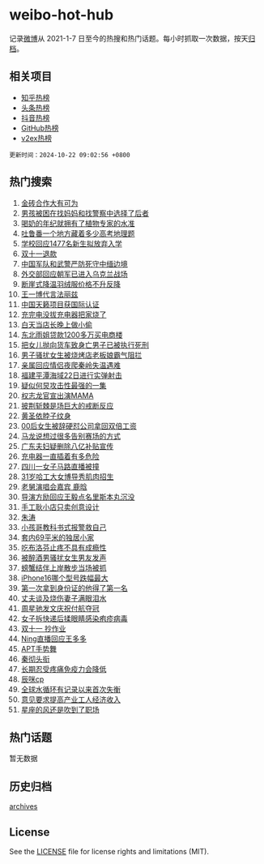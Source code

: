 # weibo-hot-hub

记录[微博](https://www.weibo.com)从 2021-1-7 日至今的热搜和热门话题。每小时抓取一次数据，按天[归档](archives)。

## 相关项目

- [知乎热榜](https://github.com/lonnyzhang423/zhihu-hot-hub)
- [头条热榜](https://github.com/lonnyzhang423/toutiao-hot-hub)
- [抖音热榜](https://github.com/lonnyzhang423/douyin-hot-hub)
- [GitHub热榜](https://github.com/lonnyzhang423/github-hot-hub)
- [v2ex热榜](https://github.com/lonnyzhang423/v2ex-hot-hub)


`更新时间：2024-10-22 09:02:56 +0800`

## 热门搜索

1. [金砖合作大有可为](https://m.weibo.cn/search?containerid=100103type%3D1%26t%3D10%26q%3D%23%E9%87%91%E7%A0%96%E5%90%88%E4%BD%9C%E5%A4%A7%E6%9C%89%E5%8F%AF%E4%B8%BA%23&stream_entry_id=51&isnewpage=1&extparam=seat%3D1%26filter_type%3Drealtimehot%26stream_entry_id%3D51%26c_type%3D51%26q%3D%2523%25E9%2587%2591%25E7%25A0%2596%25E5%2590%2588%25E4%25BD%259C%25E5%25A4%25A7%25E6%259C%2589%25E5%258F%25AF%25E4%25B8%25BA%2523%26dgr%3D0%26cate%3D10103%26pos%3D0%26display_time%3D1729558975%26pre_seqid%3D17295589753480239766124)
1. [男孩被困在找妈妈和找警察中选择了后者](https://m.weibo.cn/search?containerid=100103type%3D1%26t%3D10%26q%3D%23%E7%94%B7%E5%AD%A9%E8%A2%AB%E5%9B%B0%E5%9C%A8%E6%89%BE%E5%A6%88%E5%A6%88%E5%92%8C%E6%89%BE%E8%AD%A6%E5%AF%9F%E4%B8%AD%E9%80%89%E6%8B%A9%E4%BA%86%E5%90%8E%E8%80%85%23&stream_entry_id=31&isnewpage=1&extparam=seat%3D1%26filter_type%3Drealtimehot%26c_type%3D31%26q%3D%2523%25E7%2594%25B7%25E5%25AD%25A9%25E8%25A2%25AB%25E5%259B%25B0%25E5%259C%25A8%25E6%2589%25BE%25E5%25A6%2588%25E5%25A6%2588%25E5%2592%258C%25E6%2589%25BE%25E8%25AD%25A6%25E5%25AF%259F%25E4%25B8%25AD%25E9%2580%2589%25E6%258B%25A9%25E4%25BA%2586%25E5%2590%258E%25E8%2580%2585%2523%26dgr%3D0%26cate%3D5001%26stream_entry_id%3D31%26pos%3D0%26realpos%3D1%26flag%3D0%26lcate%3D5001%26band_rank%3D1%26display_time%3D1729558975%26pre_seqid%3D17295589753480239766124)
1. [喝奶的年纪就拥有了植物专家的水准](https://m.weibo.cn/search?containerid=100103type%3D1%26t%3D10%26q%3D%23%E5%96%9D%E5%A5%B6%E7%9A%84%E5%B9%B4%E7%BA%AA%E5%B0%B1%E6%8B%A5%E6%9C%89%E4%BA%86%E6%A4%8D%E7%89%A9%E4%B8%93%E5%AE%B6%E7%9A%84%E6%B0%B4%E5%87%86%23&stream_entry_id=31&isnewpage=1&extparam=seat%3D1%26filter_type%3Drealtimehot%26c_type%3D31%26q%3D%2523%25E5%2596%259D%25E5%25A5%25B6%25E7%259A%2584%25E5%25B9%25B4%25E7%25BA%25AA%25E5%25B0%25B1%25E6%258B%25A5%25E6%259C%2589%25E4%25BA%2586%25E6%25A4%258D%25E7%2589%25A9%25E4%25B8%2593%25E5%25AE%25B6%25E7%259A%2584%25E6%25B0%25B4%25E5%2587%2586%2523%26dgr%3D0%26cate%3D5001%26stream_entry_id%3D31%26pos%3D1%26realpos%3D2%26flag%3D1%26lcate%3D5001%26band_rank%3D2%26display_time%3D1729558975%26pre_seqid%3D17295589753480239766124)
1. [吐鲁番一个地方藏着多少高考地理题](https://m.weibo.cn/search?containerid=100103type%3D1%26t%3D10%26q%3D%23%E5%90%90%E9%B2%81%E7%95%AA%E4%B8%80%E4%B8%AA%E5%9C%B0%E6%96%B9%E8%97%8F%E7%9D%80%E5%A4%9A%E5%B0%91%E9%AB%98%E8%80%83%E5%9C%B0%E7%90%86%E9%A2%98%23&stream_entry_id=31&isnewpage=1&extparam=seat%3D1%26filter_type%3Drealtimehot%26c_type%3D31%26q%3D%2523%25E5%2590%2590%25E9%25B2%2581%25E7%2595%25AA%25E4%25B8%2580%25E4%25B8%25AA%25E5%259C%25B0%25E6%2596%25B9%25E8%2597%258F%25E7%259D%2580%25E5%25A4%259A%25E5%25B0%2591%25E9%25AB%2598%25E8%2580%2583%25E5%259C%25B0%25E7%2590%2586%25E9%25A2%2598%2523%26dgr%3D0%26cate%3D5001%26stream_entry_id%3D31%26pos%3D2%26realpos%3D3%26flag%3D0%26lcate%3D5001%26band_rank%3D3%26display_time%3D1729558975%26pre_seqid%3D17295589753480239766124)
1. [学校回应1477名新生拟放弃入学](https://m.weibo.cn/search?containerid=100103type%3D1%26t%3D10%26q%3D%23%E5%AD%A6%E6%A0%A1%E5%9B%9E%E5%BA%941477%E5%90%8D%E6%96%B0%E7%94%9F%E6%8B%9F%E6%94%BE%E5%BC%83%E5%85%A5%E5%AD%A6%23&stream_entry_id=31&isnewpage=1&extparam=seat%3D1%26filter_type%3Drealtimehot%26c_type%3D31%26q%3D%2523%25E5%25AD%25A6%25E6%25A0%25A1%25E5%259B%259E%25E5%25BA%25941477%25E5%2590%258D%25E6%2596%25B0%25E7%2594%259F%25E6%258B%259F%25E6%2594%25BE%25E5%25BC%2583%25E5%2585%25A5%25E5%25AD%25A6%2523%26dgr%3D0%26cate%3D5001%26stream_entry_id%3D31%26pos%3D3%26realpos%3D4%26flag%3D0%26lcate%3D5001%26band_rank%3D4%26display_time%3D1729558975%26pre_seqid%3D17295589753480239766124)
1. [双十一退款](https://m.weibo.cn/search?containerid=100103type%3D1%26t%3D10%26q%3D%23%E5%8F%8C%E5%8D%81%E4%B8%80%E9%80%80%E6%AC%BE%23&stream_entry_id=31&isnewpage=1&extparam=seat%3D1%26filter_type%3Drealtimehot%26c_type%3D31%26q%3D%2523%25E5%258F%258C%25E5%258D%2581%25E4%25B8%2580%25E9%2580%2580%25E6%25AC%25BE%2523%26dgr%3D0%26cate%3D5001%26stream_entry_id%3D31%26pos%3D4%26realpos%3D5%26flag%3D0%26lcate%3D5001%26band_rank%3D5%26display_time%3D1729558975%26pre_seqid%3D17295589753480239766124)
1. [中国军队和武警严防死守中缅边境](https://m.weibo.cn/search?containerid=100103type%3D1%26t%3D10%26q%3D%23%E4%B8%AD%E5%9B%BD%E5%86%9B%E9%98%9F%E5%92%8C%E6%AD%A6%E8%AD%A6%E4%B8%A5%E9%98%B2%E6%AD%BB%E5%AE%88%E4%B8%AD%E7%BC%85%E8%BE%B9%E5%A2%83%23&stream_entry_id=31&isnewpage=1&extparam=seat%3D1%26filter_type%3Drealtimehot%26c_type%3D31%26q%3D%2523%25E4%25B8%25AD%25E5%259B%25BD%25E5%2586%259B%25E9%2598%259F%25E5%2592%258C%25E6%25AD%25A6%25E8%25AD%25A6%25E4%25B8%25A5%25E9%2598%25B2%25E6%25AD%25BB%25E5%25AE%2588%25E4%25B8%25AD%25E7%25BC%2585%25E8%25BE%25B9%25E5%25A2%2583%2523%26dgr%3D0%26cate%3D5001%26stream_entry_id%3D31%26pos%3D5%26realpos%3D6%26flag%3D0%26lcate%3D5001%26band_rank%3D6%26display_time%3D1729558975%26pre_seqid%3D17295589753480239766124)
1. [外交部回应朝军已进入乌克兰战场](https://m.weibo.cn/search?containerid=100103type%3D1%26t%3D10%26q%3D%23%E5%A4%96%E4%BA%A4%E9%83%A8%E5%9B%9E%E5%BA%94%E6%9C%9D%E5%86%9B%E5%B7%B2%E8%BF%9B%E5%85%A5%E4%B9%8C%E5%85%8B%E5%85%B0%E6%88%98%E5%9C%BA%23&stream_entry_id=31&isnewpage=1&extparam=seat%3D1%26filter_type%3Drealtimehot%26c_type%3D31%26q%3D%2523%25E5%25A4%2596%25E4%25BA%25A4%25E9%2583%25A8%25E5%259B%259E%25E5%25BA%2594%25E6%259C%259D%25E5%2586%259B%25E5%25B7%25B2%25E8%25BF%259B%25E5%2585%25A5%25E4%25B9%258C%25E5%2585%258B%25E5%2585%25B0%25E6%2588%2598%25E5%259C%25BA%2523%26dgr%3D0%26cate%3D5001%26stream_entry_id%3D31%26pos%3D6%26realpos%3D7%26flag%3D0%26lcate%3D5001%26band_rank%3D7%26display_time%3D1729558975%26pre_seqid%3D17295589753480239766124)
1. [断崖式降温羽绒服价格不升反降](https://m.weibo.cn/search?containerid=100103type%3D1%26t%3D10%26q%3D%23%E6%96%AD%E5%B4%96%E5%BC%8F%E9%99%8D%E6%B8%A9%E7%BE%BD%E7%BB%92%E6%9C%8D%E4%BB%B7%E6%A0%BC%E4%B8%8D%E5%8D%87%E5%8F%8D%E9%99%8D%23&stream_entry_id=31&isnewpage=1&extparam=seat%3D1%26filter_type%3Drealtimehot%26c_type%3D31%26q%3D%2523%25E6%2596%25AD%25E5%25B4%2596%25E5%25BC%258F%25E9%2599%258D%25E6%25B8%25A9%25E7%25BE%25BD%25E7%25BB%2592%25E6%259C%258D%25E4%25BB%25B7%25E6%25A0%25BC%25E4%25B8%258D%25E5%258D%2587%25E5%258F%258D%25E9%2599%258D%2523%26dgr%3D0%26cate%3D5001%26stream_entry_id%3D31%26pos%3D7%26realpos%3D8%26flag%3D0%26lcate%3D5001%26band_rank%3D8%26display_time%3D1729558975%26pre_seqid%3D17295589753480239766124)
1. [王一博代言法丽兹](https://m.weibo.cn/search?containerid=100103type%3D1%26t%3D10%26q%3D%E7%8E%8B%E4%B8%80%E5%8D%9A%E4%BB%A3%E8%A8%80%E6%B3%95%E4%B8%BD%E5%85%B9&stream_entry_id=31&isnewpage=1&extparam=seat%3D1%26filter_type%3Drealtimehot%26c_type%3D31%26q%3D%25E7%258E%258B%25E4%25B8%2580%25E5%258D%259A%25E4%25BB%25A3%25E8%25A8%2580%25E6%25B3%2595%25E4%25B8%25BD%25E5%2585%25B9%26dgr%3D0%26cate%3D5001%26stream_entry_id%3D31%26pos%3D8%26realpos%3D9%26flag%3D1%26lcate%3D5001%26band_rank%3D9%26display_time%3D1729558975%26pre_seqid%3D17295589753480239766124)
1. [中国天籁项目获国际认证](https://m.weibo.cn/search?containerid=100103type%3D1%26t%3D10%26q%3D%23%E4%B8%AD%E5%9B%BD%E5%A4%A9%E7%B1%81%E9%A1%B9%E7%9B%AE%E8%8E%B7%E5%9B%BD%E9%99%85%E8%AE%A4%E8%AF%81%23&stream_entry_id=31&isnewpage=1&extparam=seat%3D1%26filter_type%3Drealtimehot%26c_type%3D31%26q%3D%2523%25E4%25B8%25AD%25E5%259B%25BD%25E5%25A4%25A9%25E7%25B1%2581%25E9%25A1%25B9%25E7%259B%25AE%25E8%258E%25B7%25E5%259B%25BD%25E9%2599%2585%25E8%25AE%25A4%25E8%25AF%2581%2523%26dgr%3D0%26cate%3D5001%26stream_entry_id%3D31%26pos%3D9%26realpos%3D10%26flag%3D0%26lcate%3D5001%26band_rank%3D10%26display_time%3D1729558975%26pre_seqid%3D17295589753480239766124)
1. [充完电没拔充电器把家烧了](https://m.weibo.cn/search?containerid=100103type%3D1%26t%3D10%26q%3D%23%E5%85%85%E5%AE%8C%E7%94%B5%E6%B2%A1%E6%8B%94%E5%85%85%E7%94%B5%E5%99%A8%E6%8A%8A%E5%AE%B6%E7%83%A7%E4%BA%86%23&stream_entry_id=31&isnewpage=1&extparam=seat%3D1%26filter_type%3Drealtimehot%26c_type%3D31%26q%3D%2523%25E5%2585%2585%25E5%25AE%258C%25E7%2594%25B5%25E6%25B2%25A1%25E6%258B%2594%25E5%2585%2585%25E7%2594%25B5%25E5%2599%25A8%25E6%258A%258A%25E5%25AE%25B6%25E7%2583%25A7%25E4%25BA%2586%2523%26dgr%3D0%26cate%3D5001%26stream_entry_id%3D31%26pos%3D10%26realpos%3D11%26flag%3D1%26lcate%3D5001%26band_rank%3D11%26display_time%3D1729558975%26pre_seqid%3D17295589753480239766124)
1. [白天当店长晚上做小偷](https://m.weibo.cn/search?containerid=100103type%3D1%26t%3D10%26q%3D%23%E7%99%BD%E5%A4%A9%E5%BD%93%E5%BA%97%E9%95%BF%E6%99%9A%E4%B8%8A%E5%81%9A%E5%B0%8F%E5%81%B7%23&stream_entry_id=31&isnewpage=1&extparam=seat%3D1%26filter_type%3Drealtimehot%26c_type%3D31%26q%3D%2523%25E7%2599%25BD%25E5%25A4%25A9%25E5%25BD%2593%25E5%25BA%2597%25E9%2595%25BF%25E6%2599%259A%25E4%25B8%258A%25E5%2581%259A%25E5%25B0%258F%25E5%2581%25B7%2523%26dgr%3D0%26cate%3D5001%26stream_entry_id%3D31%26pos%3D11%26realpos%3D12%26flag%3D1%26lcate%3D5001%26band_rank%3D12%26display_time%3D1729558975%26pre_seqid%3D17295589753480239766124)
1. [东北雨姐贷款1200多万买电商楼](https://m.weibo.cn/search?containerid=100103type%3D1%26t%3D10%26q%3D%23%E4%B8%9C%E5%8C%97%E9%9B%A8%E5%A7%90%E8%B4%B7%E6%AC%BE1200%E5%A4%9A%E4%B8%87%E4%B9%B0%E7%94%B5%E5%95%86%E6%A5%BC%23&stream_entry_id=31&isnewpage=1&extparam=seat%3D1%26filter_type%3Drealtimehot%26c_type%3D31%26q%3D%2523%25E4%25B8%259C%25E5%258C%2597%25E9%259B%25A8%25E5%25A7%2590%25E8%25B4%25B7%25E6%25AC%25BE1200%25E5%25A4%259A%25E4%25B8%2587%25E4%25B9%25B0%25E7%2594%25B5%25E5%2595%2586%25E6%25A5%25BC%2523%26dgr%3D0%26cate%3D5001%26stream_entry_id%3D31%26pos%3D12%26realpos%3D13%26flag%3D2%26lcate%3D5001%26band_rank%3D13%26display_time%3D1729558975%26pre_seqid%3D17295589753480239766124)
1. [把女儿抛向货车致身亡男子已被执行死刑](https://m.weibo.cn/search?containerid=100103type%3D1%26t%3D10%26q%3D%23%E6%8A%8A%E5%A5%B3%E5%84%BF%E6%8A%9B%E5%90%91%E8%B4%A7%E8%BD%A6%E8%87%B4%E8%BA%AB%E4%BA%A1%E7%94%B7%E5%AD%90%E5%B7%B2%E8%A2%AB%E6%89%A7%E8%A1%8C%E6%AD%BB%E5%88%91%23&stream_entry_id=31&isnewpage=1&extparam=seat%3D1%26filter_type%3Drealtimehot%26c_type%3D31%26q%3D%2523%25E6%258A%258A%25E5%25A5%25B3%25E5%2584%25BF%25E6%258A%259B%25E5%2590%2591%25E8%25B4%25A7%25E8%25BD%25A6%25E8%2587%25B4%25E8%25BA%25AB%25E4%25BA%25A1%25E7%2594%25B7%25E5%25AD%2590%25E5%25B7%25B2%25E8%25A2%25AB%25E6%2589%25A7%25E8%25A1%258C%25E6%25AD%25BB%25E5%2588%2591%2523%26dgr%3D0%26cate%3D5001%26stream_entry_id%3D31%26pos%3D13%26realpos%3D14%26flag%3D0%26lcate%3D5001%26band_rank%3D14%26display_time%3D1729558975%26pre_seqid%3D17295589753480239766124)
1. [男子骚扰女生被烧烤店老板娘霸气阻拦](https://m.weibo.cn/search?containerid=100103type%3D1%26t%3D10%26q%3D%23%E7%94%B7%E5%AD%90%E9%AA%9A%E6%89%B0%E5%A5%B3%E7%94%9F%E8%A2%AB%E7%83%A7%E7%83%A4%E5%BA%97%E8%80%81%E6%9D%BF%E5%A8%98%E9%9C%B8%E6%B0%94%E9%98%BB%E6%8B%A6%23&stream_entry_id=31&isnewpage=1&extparam=seat%3D1%26filter_type%3Drealtimehot%26c_type%3D31%26q%3D%2523%25E7%2594%25B7%25E5%25AD%2590%25E9%25AA%259A%25E6%2589%25B0%25E5%25A5%25B3%25E7%2594%259F%25E8%25A2%25AB%25E7%2583%25A7%25E7%2583%25A4%25E5%25BA%2597%25E8%2580%2581%25E6%259D%25BF%25E5%25A8%2598%25E9%259C%25B8%25E6%25B0%2594%25E9%2598%25BB%25E6%258B%25A6%2523%26dgr%3D0%26cate%3D5001%26stream_entry_id%3D31%26pos%3D14%26realpos%3D15%26flag%3D32768%26lcate%3D5001%26band_rank%3D15%26display_time%3D1729558975%26pre_seqid%3D17295589753480239766124)
1. [亲属回应情侣夜爬秦岭失温遇难](https://m.weibo.cn/search?containerid=100103type%3D1%26t%3D10%26q%3D%23%E4%BA%B2%E5%B1%9E%E5%9B%9E%E5%BA%94%E6%83%85%E4%BE%A3%E5%A4%9C%E7%88%AC%E7%A7%A6%E5%B2%AD%E5%A4%B1%E6%B8%A9%E9%81%87%E9%9A%BE%23&stream_entry_id=31&isnewpage=1&extparam=seat%3D1%26filter_type%3Drealtimehot%26c_type%3D31%26q%3D%2523%25E4%25BA%25B2%25E5%25B1%259E%25E5%259B%259E%25E5%25BA%2594%25E6%2583%2585%25E4%25BE%25A3%25E5%25A4%259C%25E7%2588%25AC%25E7%25A7%25A6%25E5%25B2%25AD%25E5%25A4%25B1%25E6%25B8%25A9%25E9%2581%2587%25E9%259A%25BE%2523%26dgr%3D0%26cate%3D5001%26stream_entry_id%3D31%26pos%3D15%26realpos%3D16%26flag%3D2%26lcate%3D5001%26band_rank%3D16%26display_time%3D1729558975%26pre_seqid%3D17295589753480239766124)
1. [福建平潭海域22日进行实弹射击](https://m.weibo.cn/search?containerid=100103type%3D1%26t%3D10%26q%3D%23%E7%A6%8F%E5%BB%BA%E5%B9%B3%E6%BD%AD%E6%B5%B7%E5%9F%9F22%E6%97%A5%E8%BF%9B%E8%A1%8C%E5%AE%9E%E5%BC%B9%E5%B0%84%E5%87%BB%23&stream_entry_id=31&isnewpage=1&extparam=seat%3D1%26filter_type%3Drealtimehot%26c_type%3D31%26q%3D%2523%25E7%25A6%258F%25E5%25BB%25BA%25E5%25B9%25B3%25E6%25BD%25AD%25E6%25B5%25B7%25E5%259F%259F22%25E6%2597%25A5%25E8%25BF%259B%25E8%25A1%258C%25E5%25AE%259E%25E5%25BC%25B9%25E5%25B0%2584%25E5%2587%25BB%2523%26dgr%3D0%26cate%3D5001%26stream_entry_id%3D31%26pos%3D16%26realpos%3D17%26flag%3D0%26lcate%3D5001%26band_rank%3D17%26display_time%3D1729558975%26pre_seqid%3D17295589753480239766124)
1. [疑似何炅攻击性最强的一集](https://m.weibo.cn/search?containerid=100103type%3D1%26t%3D10%26q%3D%E7%96%91%E4%BC%BC%E4%BD%95%E7%82%85%E6%94%BB%E5%87%BB%E6%80%A7%E6%9C%80%E5%BC%BA%E7%9A%84%E4%B8%80%E9%9B%86&stream_entry_id=31&isnewpage=1&extparam=seat%3D1%26filter_type%3Drealtimehot%26c_type%3D31%26q%3D%25E7%2596%2591%25E4%25BC%25BC%25E4%25BD%2595%25E7%2582%2585%25E6%2594%25BB%25E5%2587%25BB%25E6%2580%25A7%25E6%259C%2580%25E5%25BC%25BA%25E7%259A%2584%25E4%25B8%2580%25E9%259B%2586%26dgr%3D0%26cate%3D5001%26stream_entry_id%3D31%26pos%3D17%26realpos%3D18%26flag%3D0%26lcate%3D5001%26band_rank%3D18%26display_time%3D1729558975%26pre_seqid%3D17295589753480239766124)
1. [权志龙官宣出演MAMA](https://m.weibo.cn/search?containerid=100103type%3D1%26t%3D10%26q%3D%23%E6%9D%83%E5%BF%97%E9%BE%99%E5%AE%98%E5%AE%A3%E5%87%BA%E6%BC%94MAMA%23&stream_entry_id=31&isnewpage=1&extparam=seat%3D1%26filter_type%3Drealtimehot%26c_type%3D31%26q%3D%2523%25E6%259D%2583%25E5%25BF%2597%25E9%25BE%2599%25E5%25AE%2598%25E5%25AE%25A3%25E5%2587%25BA%25E6%25BC%2594MAMA%2523%26dgr%3D0%26cate%3D5001%26stream_entry_id%3D31%26pos%3D18%26realpos%3D19%26flag%3D1%26lcate%3D5001%26band_rank%3D19%26display_time%3D1729558975%26pre_seqid%3D17295589753480239766124)
1. [披荆斩棘是场巨大的戒断反应](https://m.weibo.cn/search?containerid=100103type%3D1%26t%3D10%26q%3D%E6%8A%AB%E8%8D%86%E6%96%A9%E6%A3%98%E6%98%AF%E5%9C%BA%E5%B7%A8%E5%A4%A7%E7%9A%84%E6%88%92%E6%96%AD%E5%8F%8D%E5%BA%94&stream_entry_id=31&isnewpage=1&extparam=seat%3D1%26filter_type%3Drealtimehot%26c_type%3D31%26q%3D%25E6%258A%25AB%25E8%258D%2586%25E6%2596%25A9%25E6%25A3%2598%25E6%2598%25AF%25E5%259C%25BA%25E5%25B7%25A8%25E5%25A4%25A7%25E7%259A%2584%25E6%2588%2592%25E6%2596%25AD%25E5%258F%258D%25E5%25BA%2594%26dgr%3D0%26cate%3D5001%26stream_entry_id%3D31%26pos%3D19%26realpos%3D20%26flag%3D1%26lcate%3D5001%26band_rank%3D20%26display_time%3D1729558975%26pre_seqid%3D17295589753480239766124)
1. [黄圣依脖子纹身](https://m.weibo.cn/search?containerid=100103type%3D1%26t%3D10%26q%3D%23%E9%BB%84%E5%9C%A3%E4%BE%9D%E8%84%96%E5%AD%90%E7%BA%B9%E8%BA%AB%23&stream_entry_id=31&isnewpage=1&extparam=seat%3D1%26filter_type%3Drealtimehot%26c_type%3D31%26q%3D%2523%25E9%25BB%2584%25E5%259C%25A3%25E4%25BE%259D%25E8%2584%2596%25E5%25AD%2590%25E7%25BA%25B9%25E8%25BA%25AB%2523%26dgr%3D0%26cate%3D5001%26stream_entry_id%3D31%26pos%3D20%26realpos%3D21%26flag%3D0%26lcate%3D5001%26band_rank%3D21%26display_time%3D1729558975%26pre_seqid%3D17295589753480239766124)
1. [00后女生被辞硬怼公司拿回双倍工资](https://m.weibo.cn/search?containerid=100103type%3D1%26t%3D10%26q%3D%2300%E5%90%8E%E5%A5%B3%E7%94%9F%E8%A2%AB%E8%BE%9E%E7%A1%AC%E6%80%BC%E5%85%AC%E5%8F%B8%E6%8B%BF%E5%9B%9E%E5%8F%8C%E5%80%8D%E5%B7%A5%E8%B5%84%23&stream_entry_id=31&isnewpage=1&extparam=seat%3D1%26filter_type%3Drealtimehot%26c_type%3D31%26q%3D%252300%25E5%2590%258E%25E5%25A5%25B3%25E7%2594%259F%25E8%25A2%25AB%25E8%25BE%259E%25E7%25A1%25AC%25E6%2580%25BC%25E5%2585%25AC%25E5%258F%25B8%25E6%258B%25BF%25E5%259B%259E%25E5%258F%258C%25E5%2580%258D%25E5%25B7%25A5%25E8%25B5%2584%2523%26dgr%3D0%26cate%3D5001%26stream_entry_id%3D31%26pos%3D21%26realpos%3D22%26flag%3D0%26lcate%3D5001%26band_rank%3D22%26display_time%3D1729558975%26pre_seqid%3D17295589753480239766124)
1. [马龙说想过很多告别赛场的方式](https://m.weibo.cn/search?containerid=100103type%3D1%26t%3D10%26q%3D%23%E9%A9%AC%E9%BE%99%E8%AF%B4%E6%83%B3%E8%BF%87%E5%BE%88%E5%A4%9A%E5%91%8A%E5%88%AB%E8%B5%9B%E5%9C%BA%E7%9A%84%E6%96%B9%E5%BC%8F%23&stream_entry_id=31&isnewpage=1&extparam=seat%3D1%26filter_type%3Drealtimehot%26c_type%3D31%26q%3D%2523%25E9%25A9%25AC%25E9%25BE%2599%25E8%25AF%25B4%25E6%2583%25B3%25E8%25BF%2587%25E5%25BE%2588%25E5%25A4%259A%25E5%2591%258A%25E5%2588%25AB%25E8%25B5%259B%25E5%259C%25BA%25E7%259A%2584%25E6%2596%25B9%25E5%25BC%258F%2523%26dgr%3D0%26cate%3D5001%26stream_entry_id%3D31%26pos%3D22%26realpos%3D23%26flag%3D1%26lcate%3D5001%26band_rank%3D23%26display_time%3D1729558975%26pre_seqid%3D17295589753480239766124)
1. [广东夫妇疑删除八亿补贴宣传](https://m.weibo.cn/search?containerid=100103type%3D1%26t%3D10%26q%3D%23%E5%B9%BF%E4%B8%9C%E5%A4%AB%E5%A6%87%E7%96%91%E5%88%A0%E9%99%A4%E5%85%AB%E4%BA%BF%E8%A1%A5%E8%B4%B4%E5%AE%A3%E4%BC%A0%23&stream_entry_id=31&isnewpage=1&extparam=seat%3D1%26filter_type%3Drealtimehot%26c_type%3D31%26q%3D%2523%25E5%25B9%25BF%25E4%25B8%259C%25E5%25A4%25AB%25E5%25A6%2587%25E7%2596%2591%25E5%2588%25A0%25E9%2599%25A4%25E5%2585%25AB%25E4%25BA%25BF%25E8%25A1%25A5%25E8%25B4%25B4%25E5%25AE%25A3%25E4%25BC%25A0%2523%26dgr%3D0%26cate%3D5001%26stream_entry_id%3D31%26pos%3D23%26realpos%3D24%26flag%3D0%26lcate%3D5001%26band_rank%3D24%26display_time%3D1729558975%26pre_seqid%3D17295589753480239766124)
1. [充电器一直插着有多危险](https://m.weibo.cn/search?containerid=100103type%3D1%26t%3D10%26q%3D%23%E5%85%85%E7%94%B5%E5%99%A8%E4%B8%80%E7%9B%B4%E6%8F%92%E7%9D%80%E6%9C%89%E5%A4%9A%E5%8D%B1%E9%99%A9%23&stream_entry_id=31&isnewpage=1&extparam=seat%3D1%26filter_type%3Drealtimehot%26c_type%3D31%26q%3D%2523%25E5%2585%2585%25E7%2594%25B5%25E5%2599%25A8%25E4%25B8%2580%25E7%259B%25B4%25E6%258F%2592%25E7%259D%2580%25E6%259C%2589%25E5%25A4%259A%25E5%258D%25B1%25E9%2599%25A9%2523%26dgr%3D0%26cate%3D5001%26stream_entry_id%3D31%26pos%3D24%26realpos%3D25%26flag%3D1%26lcate%3D5001%26band_rank%3D25%26display_time%3D1729558975%26pre_seqid%3D17295589753480239766124)
1. [四川一女子马路直播被撞](https://m.weibo.cn/search?containerid=100103type%3D1%26t%3D10%26q%3D%23%E5%9B%9B%E5%B7%9D%E4%B8%80%E5%A5%B3%E5%AD%90%E9%A9%AC%E8%B7%AF%E7%9B%B4%E6%92%AD%E8%A2%AB%E6%92%9E%23&stream_entry_id=31&isnewpage=1&extparam=seat%3D1%26filter_type%3Drealtimehot%26c_type%3D31%26q%3D%2523%25E5%259B%259B%25E5%25B7%259D%25E4%25B8%2580%25E5%25A5%25B3%25E5%25AD%2590%25E9%25A9%25AC%25E8%25B7%25AF%25E7%259B%25B4%25E6%2592%25AD%25E8%25A2%25AB%25E6%2592%259E%2523%26dgr%3D0%26cate%3D5001%26stream_entry_id%3D31%26pos%3D25%26realpos%3D26%26flag%3D1%26lcate%3D5001%26band_rank%3D26%26display_time%3D1729558975%26pre_seqid%3D17295589753480239766124)
1. [31岁哈工大女博导秀肌肉招生](https://m.weibo.cn/search?containerid=100103type%3D1%26t%3D10%26q%3D%2331%E5%B2%81%E5%93%88%E5%B7%A5%E5%A4%A7%E5%A5%B3%E5%8D%9A%E5%AF%BC%E7%A7%80%E8%82%8C%E8%82%89%E6%8B%9B%E7%94%9F%23&stream_entry_id=31&isnewpage=1&extparam=seat%3D1%26filter_type%3Drealtimehot%26c_type%3D31%26q%3D%252331%25E5%25B2%2581%25E5%2593%2588%25E5%25B7%25A5%25E5%25A4%25A7%25E5%25A5%25B3%25E5%258D%259A%25E5%25AF%25BC%25E7%25A7%2580%25E8%2582%258C%25E8%2582%2589%25E6%258B%259B%25E7%2594%259F%2523%26dgr%3D0%26cate%3D5001%26stream_entry_id%3D31%26pos%3D26%26realpos%3D27%26flag%3D0%26lcate%3D5001%26band_rank%3D27%26display_time%3D1729558975%26pre_seqid%3D17295589753480239766124)
1. [老舅演唱会嘉宾 鹿晗](https://m.weibo.cn/search?containerid=100103type%3D1%26t%3D10%26q%3D%E8%80%81%E8%88%85%E6%BC%94%E5%94%B1%E4%BC%9A%E5%98%89%E5%AE%BE+%E9%B9%BF%E6%99%97&stream_entry_id=31&isnewpage=1&extparam=seat%3D1%26filter_type%3Drealtimehot%26c_type%3D31%26q%3D%25E8%2580%2581%25E8%2588%2585%25E6%25BC%2594%25E5%2594%25B1%25E4%25BC%259A%25E5%2598%2589%25E5%25AE%25BE%2520%25E9%25B9%25BF%25E6%2599%2597%26dgr%3D0%26cate%3D5001%26stream_entry_id%3D31%26pos%3D27%26realpos%3D28%26flag%3D0%26lcate%3D5001%26band_rank%3D28%26display_time%3D1729558975%26pre_seqid%3D17295589753480239766124)
1. [导演方励回应王毅点名里斯本丸沉没](https://m.weibo.cn/search?containerid=100103type%3D1%26t%3D10%26q%3D%23%E5%AF%BC%E6%BC%94%E6%96%B9%E5%8A%B1%E5%9B%9E%E5%BA%94%E7%8E%8B%E6%AF%85%E7%82%B9%E5%90%8D%E9%87%8C%E6%96%AF%E6%9C%AC%E4%B8%B8%E6%B2%89%E6%B2%A1%23&stream_entry_id=31&isnewpage=1&extparam=seat%3D1%26filter_type%3Drealtimehot%26c_type%3D31%26q%3D%2523%25E5%25AF%25BC%25E6%25BC%2594%25E6%2596%25B9%25E5%258A%25B1%25E5%259B%259E%25E5%25BA%2594%25E7%258E%258B%25E6%25AF%2585%25E7%2582%25B9%25E5%2590%258D%25E9%2587%258C%25E6%2596%25AF%25E6%259C%25AC%25E4%25B8%25B8%25E6%25B2%2589%25E6%25B2%25A1%2523%26dgr%3D0%26cate%3D5001%26stream_entry_id%3D31%26pos%3D28%26realpos%3D29%26flag%3D1%26lcate%3D5001%26band_rank%3D29%26display_time%3D1729558975%26pre_seqid%3D17295589753480239766124)
1. [手工耿小店只卖创意设计](https://m.weibo.cn/search?containerid=100103type%3D1%26t%3D10%26q%3D%23%E6%89%8B%E5%B7%A5%E8%80%BF%E5%B0%8F%E5%BA%97%E5%8F%AA%E5%8D%96%E5%88%9B%E6%84%8F%E8%AE%BE%E8%AE%A1%23&stream_entry_id=31&isnewpage=1&extparam=seat%3D1%26filter_type%3Drealtimehot%26c_type%3D31%26q%3D%2523%25E6%2589%258B%25E5%25B7%25A5%25E8%2580%25BF%25E5%25B0%258F%25E5%25BA%2597%25E5%258F%25AA%25E5%258D%2596%25E5%2588%259B%25E6%2584%258F%25E8%25AE%25BE%25E8%25AE%25A1%2523%26dgr%3D0%26cate%3D5001%26stream_entry_id%3D31%26pos%3D29%26realpos%3D30%26flag%3D0%26lcate%3D5001%26band_rank%3D30%26display_time%3D1729558975%26pre_seqid%3D17295589753480239766124)
1. [朱涛](https://m.weibo.cn/search?containerid=100103type%3D1%26t%3D10%26q%3D%E6%9C%B1%E6%B6%9B&stream_entry_id=31&isnewpage=1&extparam=seat%3D1%26filter_type%3Drealtimehot%26c_type%3D31%26q%3D%25E6%259C%25B1%25E6%25B6%259B%26dgr%3D0%26cate%3D5001%26stream_entry_id%3D31%26pos%3D30%26realpos%3D31%26flag%3D1%26lcate%3D5001%26band_rank%3D31%26display_time%3D1729558975%26pre_seqid%3D17295589753480239766124)
1. [小孩哥教科书式报警救自己](https://m.weibo.cn/search?containerid=100103type%3D1%26t%3D10%26q%3D%23%E5%B0%8F%E5%AD%A9%E5%93%A5%E6%95%99%E7%A7%91%E4%B9%A6%E5%BC%8F%E6%8A%A5%E8%AD%A6%E6%95%91%E8%87%AA%E5%B7%B1%23&stream_entry_id=31&isnewpage=1&extparam=seat%3D1%26filter_type%3Drealtimehot%26c_type%3D31%26q%3D%2523%25E5%25B0%258F%25E5%25AD%25A9%25E5%2593%25A5%25E6%2595%2599%25E7%25A7%2591%25E4%25B9%25A6%25E5%25BC%258F%25E6%258A%25A5%25E8%25AD%25A6%25E6%2595%2591%25E8%2587%25AA%25E5%25B7%25B1%2523%26dgr%3D0%26cate%3D5001%26stream_entry_id%3D31%26pos%3D31%26realpos%3D32%26flag%3D32768%26lcate%3D5001%26band_rank%3D32%26display_time%3D1729558975%26pre_seqid%3D17295589753480239766124)
1. [套内69平米的独居小家](https://m.weibo.cn/search?containerid=100103type%3D1%26t%3D10%26q%3D%E5%A5%97%E5%86%8569%E5%B9%B3%E7%B1%B3%E7%9A%84%E7%8B%AC%E5%B1%85%E5%B0%8F%E5%AE%B6&stream_entry_id=31&isnewpage=1&extparam=seat%3D1%26filter_type%3Drealtimehot%26c_type%3D31%26q%3D%25E5%25A5%2597%25E5%2586%258569%25E5%25B9%25B3%25E7%25B1%25B3%25E7%259A%2584%25E7%258B%25AC%25E5%25B1%2585%25E5%25B0%258F%25E5%25AE%25B6%26dgr%3D0%26cate%3D5001%26stream_entry_id%3D31%26pos%3D32%26realpos%3D33%26flag%3D0%26lcate%3D5001%26band_rank%3D33%26display_time%3D1729558975%26pre_seqid%3D17295589753480239766124)
1. [吃布洛芬止疼不具有成瘾性](https://m.weibo.cn/search?containerid=100103type%3D1%26t%3D10%26q%3D%23%E5%90%83%E5%B8%83%E6%B4%9B%E8%8A%AC%E6%AD%A2%E7%96%BC%E4%B8%8D%E5%85%B7%E6%9C%89%E6%88%90%E7%98%BE%E6%80%A7%23&stream_entry_id=31&isnewpage=1&extparam=seat%3D1%26filter_type%3Drealtimehot%26c_type%3D31%26q%3D%2523%25E5%2590%2583%25E5%25B8%2583%25E6%25B4%259B%25E8%258A%25AC%25E6%25AD%25A2%25E7%2596%25BC%25E4%25B8%258D%25E5%2585%25B7%25E6%259C%2589%25E6%2588%2590%25E7%2598%25BE%25E6%2580%25A7%2523%26dgr%3D0%26cate%3D5001%26stream_entry_id%3D31%26pos%3D33%26realpos%3D34%26flag%3D0%26lcate%3D5001%26band_rank%3D34%26display_time%3D1729558975%26pre_seqid%3D17295589753480239766124)
1. [被醉酒男骚扰女生男友发声](https://m.weibo.cn/search?containerid=100103type%3D1%26t%3D10%26q%3D%23%E8%A2%AB%E9%86%89%E9%85%92%E7%94%B7%E9%AA%9A%E6%89%B0%E5%A5%B3%E7%94%9F%E7%94%B7%E5%8F%8B%E5%8F%91%E5%A3%B0%23&stream_entry_id=31&isnewpage=1&extparam=seat%3D1%26filter_type%3Drealtimehot%26c_type%3D31%26q%3D%2523%25E8%25A2%25AB%25E9%2586%2589%25E9%2585%2592%25E7%2594%25B7%25E9%25AA%259A%25E6%2589%25B0%25E5%25A5%25B3%25E7%2594%259F%25E7%2594%25B7%25E5%258F%258B%25E5%258F%2591%25E5%25A3%25B0%2523%26dgr%3D0%26cate%3D5001%26stream_entry_id%3D31%26pos%3D34%26realpos%3D35%26flag%3D1%26lcate%3D5001%26band_rank%3D35%26display_time%3D1729558975%26pre_seqid%3D17295589753480239766124)
1. [螃蟹结伴上岸散步当场被抓](https://m.weibo.cn/search?containerid=100103type%3D1%26t%3D10%26q%3D%23%E8%9E%83%E8%9F%B9%E7%BB%93%E4%BC%B4%E4%B8%8A%E5%B2%B8%E6%95%A3%E6%AD%A5%E5%BD%93%E5%9C%BA%E8%A2%AB%E6%8A%93%23&stream_entry_id=31&isnewpage=1&extparam=seat%3D1%26filter_type%3Drealtimehot%26c_type%3D31%26q%3D%2523%25E8%259E%2583%25E8%259F%25B9%25E7%25BB%2593%25E4%25BC%25B4%25E4%25B8%258A%25E5%25B2%25B8%25E6%2595%25A3%25E6%25AD%25A5%25E5%25BD%2593%25E5%259C%25BA%25E8%25A2%25AB%25E6%258A%2593%2523%26dgr%3D0%26cate%3D5001%26stream_entry_id%3D31%26pos%3D35%26realpos%3D36%26flag%3D0%26lcate%3D5001%26band_rank%3D36%26display_time%3D1729558975%26pre_seqid%3D17295589753480239766124)
1. [iPhone16哪个型号跌幅最大](https://m.weibo.cn/search?containerid=100103type%3D1%26t%3D10%26q%3D%23iPhone16%E5%93%AA%E4%B8%AA%E5%9E%8B%E5%8F%B7%E8%B7%8C%E5%B9%85%E6%9C%80%E5%A4%A7%23&stream_entry_id=31&isnewpage=1&extparam=seat%3D1%26filter_type%3Drealtimehot%26c_type%3D31%26q%3D%2523iPhone16%25E5%2593%25AA%25E4%25B8%25AA%25E5%259E%258B%25E5%258F%25B7%25E8%25B7%258C%25E5%25B9%2585%25E6%259C%2580%25E5%25A4%25A7%2523%26dgr%3D0%26cate%3D5001%26stream_entry_id%3D31%26pos%3D36%26realpos%3D37%26flag%3D0%26lcate%3D5001%26band_rank%3D37%26display_time%3D1729558975%26pre_seqid%3D17295589753480239766124)
1. [第一次拿到身份证的他得了第一名](https://m.weibo.cn/search?containerid=100103type%3D1%26t%3D10%26q%3D%23%E7%AC%AC%E4%B8%80%E6%AC%A1%E6%8B%BF%E5%88%B0%E8%BA%AB%E4%BB%BD%E8%AF%81%E7%9A%84%E4%BB%96%E5%BE%97%E4%BA%86%E7%AC%AC%E4%B8%80%E5%90%8D%23&stream_entry_id=31&isnewpage=1&extparam=seat%3D1%26filter_type%3Drealtimehot%26c_type%3D31%26q%3D%2523%25E7%25AC%25AC%25E4%25B8%2580%25E6%25AC%25A1%25E6%258B%25BF%25E5%2588%25B0%25E8%25BA%25AB%25E4%25BB%25BD%25E8%25AF%2581%25E7%259A%2584%25E4%25BB%2596%25E5%25BE%2597%25E4%25BA%2586%25E7%25AC%25AC%25E4%25B8%2580%25E5%2590%258D%2523%26dgr%3D0%26cate%3D5001%26stream_entry_id%3D31%26pos%3D37%26realpos%3D38%26flag%3D1%26lcate%3D5001%26band_rank%3D38%26display_time%3D1729558975%26pre_seqid%3D17295589753480239766124)
1. [丈夫谈及烧伤妻子满眼泪水](https://m.weibo.cn/search?containerid=100103type%3D1%26t%3D10%26q%3D%23%E4%B8%88%E5%A4%AB%E8%B0%88%E5%8F%8A%E7%83%A7%E4%BC%A4%E5%A6%BB%E5%AD%90%E6%BB%A1%E7%9C%BC%E6%B3%AA%E6%B0%B4%23&stream_entry_id=31&isnewpage=1&extparam=seat%3D1%26filter_type%3Drealtimehot%26c_type%3D31%26q%3D%2523%25E4%25B8%2588%25E5%25A4%25AB%25E8%25B0%2588%25E5%258F%258A%25E7%2583%25A7%25E4%25BC%25A4%25E5%25A6%25BB%25E5%25AD%2590%25E6%25BB%25A1%25E7%259C%25BC%25E6%25B3%25AA%25E6%25B0%25B4%2523%26dgr%3D0%26cate%3D5001%26stream_entry_id%3D31%26pos%3D38%26realpos%3D39%26flag%3D0%26lcate%3D5001%26band_rank%3D39%26display_time%3D1729558975%26pre_seqid%3D17295589753480239766124)
1. [周星驰发文庆祝付航夺冠](https://m.weibo.cn/search?containerid=100103type%3D1%26t%3D10%26q%3D%E5%91%A8%E6%98%9F%E9%A9%B0%E5%8F%91%E6%96%87%E5%BA%86%E7%A5%9D%E4%BB%98%E8%88%AA%E5%A4%BA%E5%86%A0&stream_entry_id=31&isnewpage=1&extparam=seat%3D1%26filter_type%3Drealtimehot%26c_type%3D31%26q%3D%25E5%2591%25A8%25E6%2598%259F%25E9%25A9%25B0%25E5%258F%2591%25E6%2596%2587%25E5%25BA%2586%25E7%25A5%259D%25E4%25BB%2598%25E8%2588%25AA%25E5%25A4%25BA%25E5%2586%25A0%26dgr%3D0%26cate%3D5001%26stream_entry_id%3D31%26pos%3D39%26realpos%3D40%26flag%3D0%26lcate%3D5001%26band_rank%3D40%26display_time%3D1729558975%26pre_seqid%3D17295589753480239766124)
1. [女子拆快递后揉眼睛感染疱疹病毒](https://m.weibo.cn/search?containerid=100103type%3D1%26t%3D10%26q%3D%23%E5%A5%B3%E5%AD%90%E6%8B%86%E5%BF%AB%E9%80%92%E5%90%8E%E6%8F%89%E7%9C%BC%E7%9D%9B%E6%84%9F%E6%9F%93%E7%96%B1%E7%96%B9%E7%97%85%E6%AF%92%23&stream_entry_id=31&isnewpage=1&extparam=seat%3D1%26filter_type%3Drealtimehot%26c_type%3D31%26q%3D%2523%25E5%25A5%25B3%25E5%25AD%2590%25E6%258B%2586%25E5%25BF%25AB%25E9%2580%2592%25E5%2590%258E%25E6%258F%2589%25E7%259C%25BC%25E7%259D%259B%25E6%2584%259F%25E6%259F%2593%25E7%2596%25B1%25E7%2596%25B9%25E7%2597%2585%25E6%25AF%2592%2523%26dgr%3D0%26cate%3D5001%26stream_entry_id%3D31%26pos%3D40%26realpos%3D41%26flag%3D0%26lcate%3D5001%26band_rank%3D41%26display_time%3D1729558975%26pre_seqid%3D17295589753480239766124)
1. [双十一 抄作业](https://m.weibo.cn/search?containerid=100103type%3D1%26t%3D10%26q%3D%E5%8F%8C%E5%8D%81%E4%B8%80+%E6%8A%84%E4%BD%9C%E4%B8%9A&stream_entry_id=31&isnewpage=1&extparam=seat%3D1%26filter_type%3Drealtimehot%26c_type%3D31%26q%3D%25E5%258F%258C%25E5%258D%2581%25E4%25B8%2580%2520%25E6%258A%2584%25E4%25BD%259C%25E4%25B8%259A%26dgr%3D0%26cate%3D5001%26stream_entry_id%3D31%26pos%3D41%26realpos%3D42%26flag%3D0%26lcate%3D5001%26band_rank%3D42%26display_time%3D1729558975%26pre_seqid%3D17295589753480239766124)
1. [Ning直播回应王多多](https://m.weibo.cn/search?containerid=100103type%3D1%26t%3D10%26q%3D%23Ning%E7%9B%B4%E6%92%AD%E5%9B%9E%E5%BA%94%E7%8E%8B%E5%A4%9A%E5%A4%9A%23&stream_entry_id=31&isnewpage=1&extparam=seat%3D1%26filter_type%3Drealtimehot%26c_type%3D31%26q%3D%2523Ning%25E7%259B%25B4%25E6%2592%25AD%25E5%259B%259E%25E5%25BA%2594%25E7%258E%258B%25E5%25A4%259A%25E5%25A4%259A%2523%26dgr%3D0%26cate%3D5001%26stream_entry_id%3D31%26pos%3D42%26realpos%3D43%26flag%3D0%26lcate%3D5001%26band_rank%3D43%26display_time%3D1729558975%26pre_seqid%3D17295589753480239766124)
1. [APT手势舞](https://m.weibo.cn/search?containerid=100103type%3D1%26t%3D10%26q%3DAPT%E6%89%8B%E5%8A%BF%E8%88%9E&stream_entry_id=31&isnewpage=1&extparam=seat%3D1%26filter_type%3Drealtimehot%26c_type%3D31%26q%3DAPT%25E6%2589%258B%25E5%258A%25BF%25E8%2588%259E%26dgr%3D0%26cate%3D5001%26stream_entry_id%3D31%26pos%3D43%26realpos%3D44%26flag%3D0%26lcate%3D5001%26band_rank%3D44%26display_time%3D1729558975%26pre_seqid%3D17295589753480239766124)
1. [秦彻头衔](https://m.weibo.cn/search?containerid=100103type%3D1%26t%3D10%26q%3D%E7%A7%A6%E5%BD%BB%E5%A4%B4%E8%A1%94&stream_entry_id=31&isnewpage=1&extparam=seat%3D1%26filter_type%3Drealtimehot%26c_type%3D31%26q%3D%25E7%25A7%25A6%25E5%25BD%25BB%25E5%25A4%25B4%25E8%25A1%2594%26dgr%3D0%26cate%3D5001%26stream_entry_id%3D31%26pos%3D44%26realpos%3D45%26flag%3D1%26lcate%3D5001%26band_rank%3D45%26display_time%3D1729558975%26pre_seqid%3D17295589753480239766124)
1. [长期忍受疼痛免疫力会降低](https://m.weibo.cn/search?containerid=100103type%3D1%26t%3D10%26q%3D%23%E9%95%BF%E6%9C%9F%E5%BF%8D%E5%8F%97%E7%96%BC%E7%97%9B%E5%85%8D%E7%96%AB%E5%8A%9B%E4%BC%9A%E9%99%8D%E4%BD%8E%23&stream_entry_id=31&isnewpage=1&extparam=seat%3D1%26filter_type%3Drealtimehot%26c_type%3D31%26q%3D%2523%25E9%2595%25BF%25E6%259C%259F%25E5%25BF%258D%25E5%258F%2597%25E7%2596%25BC%25E7%2597%259B%25E5%2585%258D%25E7%2596%25AB%25E5%258A%259B%25E4%25BC%259A%25E9%2599%258D%25E4%25BD%258E%2523%26dgr%3D0%26cate%3D5001%26stream_entry_id%3D31%26pos%3D45%26realpos%3D46%26flag%3D0%26lcate%3D5001%26band_rank%3D46%26display_time%3D1729558975%26pre_seqid%3D17295589753480239766124)
1. [辰咪cp](https://m.weibo.cn/search?containerid=100103type%3D1%26t%3D10%26q%3D%E8%BE%B0%E5%92%AAcp&stream_entry_id=31&isnewpage=1&extparam=seat%3D1%26filter_type%3Drealtimehot%26c_type%3D31%26q%3D%25E8%25BE%25B0%25E5%2592%25AAcp%26dgr%3D0%26cate%3D5001%26stream_entry_id%3D31%26pos%3D46%26realpos%3D47%26flag%3D0%26lcate%3D5001%26band_rank%3D47%26display_time%3D1729558975%26pre_seqid%3D17295589753480239766124)
1. [全球水循环有记录以来首次失衡](https://m.weibo.cn/search?containerid=100103type%3D1%26t%3D10%26q%3D%23%E5%85%A8%E7%90%83%E6%B0%B4%E5%BE%AA%E7%8E%AF%E6%9C%89%E8%AE%B0%E5%BD%95%E4%BB%A5%E6%9D%A5%E9%A6%96%E6%AC%A1%E5%A4%B1%E8%A1%A1%23&stream_entry_id=31&isnewpage=1&extparam=seat%3D1%26filter_type%3Drealtimehot%26c_type%3D31%26q%3D%2523%25E5%2585%25A8%25E7%2590%2583%25E6%25B0%25B4%25E5%25BE%25AA%25E7%258E%25AF%25E6%259C%2589%25E8%25AE%25B0%25E5%25BD%2595%25E4%25BB%25A5%25E6%259D%25A5%25E9%25A6%2596%25E6%25AC%25A1%25E5%25A4%25B1%25E8%25A1%25A1%2523%26dgr%3D0%26cate%3D5001%26stream_entry_id%3D31%26pos%3D47%26realpos%3D48%26flag%3D0%26lcate%3D5001%26band_rank%3D48%26display_time%3D1729558975%26pre_seqid%3D17295589753480239766124)
1. [意见要求提高产业工人经济收入](https://m.weibo.cn/search?containerid=100103type%3D1%26t%3D10%26q%3D%23%E6%84%8F%E8%A7%81%E8%A6%81%E6%B1%82%E6%8F%90%E9%AB%98%E4%BA%A7%E4%B8%9A%E5%B7%A5%E4%BA%BA%E7%BB%8F%E6%B5%8E%E6%94%B6%E5%85%A5%23&stream_entry_id=31&isnewpage=1&extparam=seat%3D1%26filter_type%3Drealtimehot%26c_type%3D31%26q%3D%2523%25E6%2584%258F%25E8%25A7%2581%25E8%25A6%2581%25E6%25B1%2582%25E6%258F%2590%25E9%25AB%2598%25E4%25BA%25A7%25E4%25B8%259A%25E5%25B7%25A5%25E4%25BA%25BA%25E7%25BB%258F%25E6%25B5%258E%25E6%2594%25B6%25E5%2585%25A5%2523%26dgr%3D0%26cate%3D5001%26stream_entry_id%3D31%26pos%3D48%26realpos%3D49%26flag%3D0%26lcate%3D5001%26band_rank%3D49%26display_time%3D1729558975%26pre_seqid%3D17295589753480239766124)
1. [星座的风还是吹到了职场](https://m.weibo.cn/search?containerid=100103type%3D1%26t%3D10%26q%3D%E6%98%9F%E5%BA%A7%E7%9A%84%E9%A3%8E%E8%BF%98%E6%98%AF%E5%90%B9%E5%88%B0%E4%BA%86%E8%81%8C%E5%9C%BA&stream_entry_id=31&isnewpage=1&extparam=seat%3D1%26filter_type%3Drealtimehot%26c_type%3D31%26q%3D%25E6%2598%259F%25E5%25BA%25A7%25E7%259A%2584%25E9%25A3%258E%25E8%25BF%2598%25E6%2598%25AF%25E5%2590%25B9%25E5%2588%25B0%25E4%25BA%2586%25E8%2581%258C%25E5%259C%25BA%26dgr%3D0%26cate%3D5001%26stream_entry_id%3D31%26pos%3D49%26realpos%3D50%26flag%3D1%26lcate%3D5001%26band_rank%3D50%26display_time%3D1729558975%26pre_seqid%3D17295589753480239766124)

## 热门话题

暂无数据

## 历史归档

[archives](archives)

## License

See the [LICENSE](LICENSE) file for license rights and limitations (MIT).
